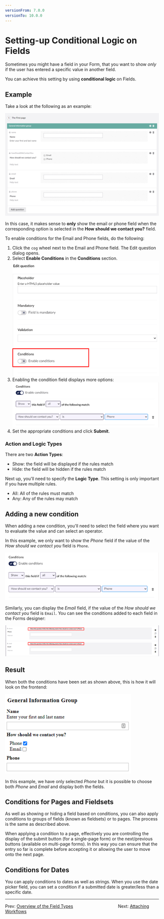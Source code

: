 ```yaml
---
versionFrom: 7.0.0
versionTo: 10.0.0
---
```


# Setting-up Conditional Logic on Fields

Sometimes you might have a field in your Form, that you want to show *only* if the user has entered a specific value in another field.

You can achieve this setting by using **conditional logic** on Fields.

## Example

Take a look at the following as an example:

![Example Form](images/ExampleForm.png)

In this case, it makes sense to **only** show the email or phone field when the corresponding option is selected in the **How should we contact you?** field.

To enable conditions for the Email and Phone fields, do the following:

1. Click the `cog` wheel next to the Email and Phone field. The Edit question dialog opens.
2. Select **Enable Conditions** in the **Conditions** section.
    ![Enable conditions](images/EnableConditions-v9.png)
3. Enabling the condition field displays more options:
    ![Conditions](images/conditions-v9.png)
4. Set the appropriate conditions and click **Submit**.

### Action and Logic Types

There are two **Action Types**:

- Show: the field will be displayed if the rules match
- Hide: the field will be hidden if the rules match

Next up, you'll need to specify the **Logic Type**. This setting is only important if you have multiple rules.

- All: All of the rules must match
- Any: Any of the rules may match

## Adding a new condition

When adding a new condition, you'll need to select the field where you want to evaluate the value and can select an operator.

In this example, we only want to show the *Phone* field if the value of the *How should we contact you* field is `Phone`.

![Setup rule](images/conditions-v9.png)

Similarly, you can display the *Email* field, if the value of the *How should we contact you* field is `Email`. You can see the conditions added to each field in the Forms designer:

![See conditions in the Forms designer](images/exampleBackoffice-v9.png)

## Result

When both the conditions have been set as shown above, this is how it will look on the frontend:

![Frontend Example](images/exampleFrontend-v9.png)

In this example, we have only selected *Phone* but it is possible to choose both *Phone* and *Email* and display both the fields.

## Conditions for Pages and Fieldsets

As well as showing or hiding a field based on conditions, you can also apply conditions to groups of fields (known as fieldsets) or to pages. The process is the same as described above.

When applying a condition to a page, effectively you are controlling the display of the submit button (for a single-page form) or the next/previous buttons (available on multi-page forms).  In this way you can ensure that the entry so far is complete before accepting it or allowing the user to move onto the next page.

## Conditions for Dates

You can apply conditions to dates as well as strings. When you use the date picker field, you can set a condition if a submitted date is greater/less than a specific date.

---

Prev: [Overview of the Field Types](../Fieldtypes/index.md) &emsp; &emsp; &emsp; &emsp; &emsp; &emsp; &emsp; &emsp; Next: [Attaching Workflows](../../Attaching-Workflows/index.md)
